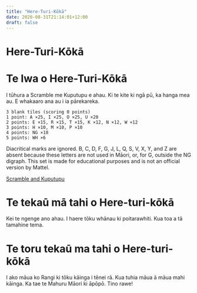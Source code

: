 ```yaml
---
title: "Here-Turi-Kōkā"
date: 2020-08-31T21:14:01+12:00
draft: false
---
```


# Here-Turi-Kōkā

# Te Iwa o Here-Turi-Kōkā

I tūhura a Scramble me Kuputupu e ahau. Ki te kite ki ngā pū, ka hanga mea au. E whakaaro ana au i ia pārekareka.

    3 blank tiles (scoring 0 points)
    1 point: A ×25, I ×25, O ×25, U ×20
    2 points: E ×15, R ×15, T ×15, K ×12, N ×12, W ×12
    3 points: H ×10, M ×10, P ×10
    4 points: NG ×10
    5 points: WH ×6

Diacritical marks are ignored. B, C, D, F, G, J, L, Q, S, V, X, Y, and Z are absent because these letters are not used in Māori, or, for G, outside the NG digraph. This set is made for educational purposes and is not an official version by Mattel. 

[Scramble and Kuputupu](https://en.wikipedia.org/wiki/Scrabble_letter_distributions#M%C4%81ori)

# Te tekaū mā tahi o Here-turi-kōkā
Kei te ngenge ano ahau. I haere tōku whānau ki poitarawhiti. Kua toa a tā tamahine tema. 

# Te toru tekaū ma tahi o Here-turi-kōkā
I ako māua ko Rangi ki tōku kāinga i tēnei rā. Kua tuhia māua ā māua mahi kāinga. Ka tae te Mahuru Māori ki āpōpō. Tino rawe!

